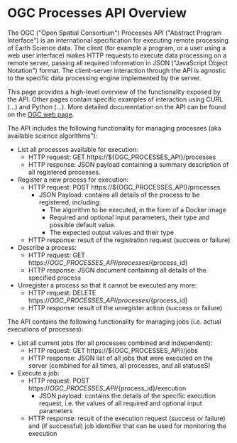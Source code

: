 # OGC Processes API Overview

The OGC ("Open Spatial Consortium") Processes API ("Abstract Program Interface") is an international specification for executing remote processing of Earth Science data. The client (for example a program, or a user using a web user interface) makes HTTP requests to execute data processing on a remote server, passing all required information in JSON ("JavaScript Object Notation") format. The client-server interaction through the API is agnostic to the specific data processing engine implemented by the server.

This page provides a high-level overview of the functionality exposed by the API. Other pages contain specific examples of interaction using CURL (...) and Python (...). More detailed documentation on the API can be found on the [OGC web page](https://ogcapi.ogc.org/processes/).

The API includes the following functionality for managing processes (aka available science algorithms"):

* List all processes available for execution:
  * HTTP request:  GET https://${OGC\_PROCESSES\_API}/processes
  * HTTP response: JSON payload containing a summary description of all registered processes.
* Register a new process for execution:
  * HTTP request: POST https://${OGC\_PROCESSES\_API}/processes
    * JSON Payload: contains all details of the process to be registered, including:
      * The algorithm to be executed, in the form of a Docker image
      * Required and optional input parameters, their type and possible default value.
      * The expected output values and their type
  * HTTP response: result of the registration request (success or failure)
* Describe a process:
  * HTTP request: GET https://${OGC\_PROCESSES\_API}/processes/${process\_id}
  * HTTP response: JSON document containing all details of the specified process
* Unregister a process so that it cannot be executed any more:
  * HTTP request: DELETE https://${OGC\_PROCESSES\_API}/processes/${process\_id}
  * HTTP response: result of the unregister action (success or failure)

The API contains the following functionality for managing jobs (i.e. actual executions of processes):

* List all current jobs (for all processes combined and independent):
  * HTTP request:  GET https://${OGC\_PROCESSES\_API}/jobs
  * HTTP response: JSON list of all jobs that were executed on the server (combined for all times, all processes, and all statuseS)
* Execute a job:
  * HTTP request: POST https://${OGC\_PROCESSES\_API}/${process\_id}/execution
    * JSON payload: contains the details of the specific execution request, i.e. the values of all required and optional input parameters
  * HTTP response:  result of the execution request (success or failure) and (if successful) job identifier that can be used for monitoring the execution



